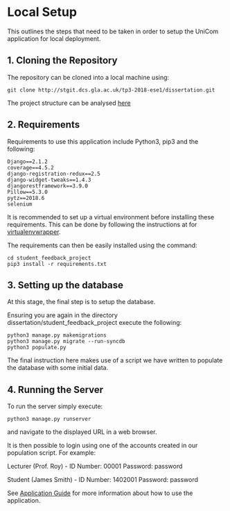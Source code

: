 # Local Setup

This outlines the steps that need to be taken in order to setup the UniCom application for local deployment.

## 1. Cloning the Repository
The repository can be cloned into a local machine using:

```
git clone http://stgit.dcs.gla.ac.uk/tp3-2018-ese1/dissertation.git
```

The project structure can be analysed [here](docs/program-docs/project/Structure.md)

## 2. Requirements
Requirements to use this application include Python3, pip3 and the following:

```
Django==2.1.2
coverage==4.5.2
django-registration-redux==2.5
django-widget-tweaks==1.4.3
djangorestframework==3.9.0
Pillow==5.3.0
pytz==2018.6
selenium
```

It is recommended to set up a virtual environment before installing these requirements. This can be done by following the instructions at for [virtualenvwrapper](https://virtualenvwrapper.readthedocs.io/en/latest/).

The requirements can then be easily installed using the command:

```
cd student_feedback_project
pip3 install -r requirements.txt
```

## 3. Setting up the database
At this stage, the final step is to setup the database.

Ensuring you are again in the directory dissertation/student_feedback_project execute the following:

```
python3 manage.py makemigrations
python3 manage.py migrate --run-syncdb
python3 populate.py
```

The final instruction here makes use of a script we have written to populate the database with some initial data.

## 4. Running the Server
To run the server simply execute:

```
python3 manage.py runserver
```

and navigate to the displayed URL in a web browser.

It is then possible to login using one of the accounts created in our population script. For example:

Lecturer (Prof. Roy) - ID Number: 00001 Password: password

Student (James Smith) - ID Number: 1402001 Password: password

See [Application Guide](docs/program-docs/general/Guide.md) for more information about how to use the application.
